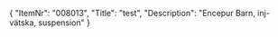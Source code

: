 {
  "ItemNr": "008013",
  "Title": "test",
  "Description": "Encepur Barn, inj-vätska, suspension"
}